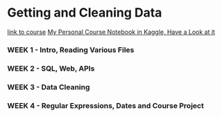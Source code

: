 # Getting and Cleaning Data
[link to course](https://www.coursera.org/learn/data-cleaning/)
[My Personal Course Notebook in Kaggle, Have a Look at it](https://www.kaggle.com/zuyufullahmanna/getting-and-cleaning-raw-data-beginner-friendly)

### WEEK 1 - Intro, Reading Various Files
### WEEK 2 - SQL, Web, APIs
### WEEK 3 - Data Cleaning
### WEEK 4 - Regular Expressions, Dates and Course Project